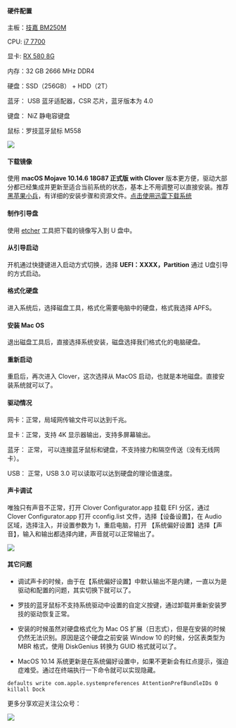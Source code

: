 #### 硬件配置

主板：[技嘉 BM250M](http://www.gigabyte.cn/Motherboard/GA-B250M-D3H-rev-10)

CPU: [i7 7700](https://ark.intel.com/content/www/us/en/ark/products/97128/intel-core-i7-7700-processor-8m-cache-up-to-4-20-ghz.html)

显卡: [RX 580 8G](https://www.amd.com/en/products/graphics/radeon-rx-580)

内存：32 GB 2666 MHz DDR4

硬盘：SSD（256GB） + HDD（2T）

蓝牙： USB 蓝牙适配器，CSR 芯片，蓝牙版本为 4.0

键盘： NiZ 静电容键盘

鼠标：罗技蓝牙鼠标 M558

![](https://github.com/Titzanyic/Clover/blob/rx580/other/10.14.png)

#### 下载镜像

使用 **macOS Mojave 10.14.6 18G87 正式版 with Clover**  版本更方便，驱动大部分都已经集成并更新至适合当前系统的状态，基本上不用调整可以直接安装。推荐 [黑苹果小兵](https://blog.daliansky.net/)，有详细的安装步骤和资源文件。[点击使用迅雷下载系统](https://mirrors.dtops.cc/iso/MacOS/daliansky_macos/macOS%20Mojave%2010.14.6%2818G87%29%20Installer%20with%20Clover%205033.dmg)

#### 制作引导盘

使用 [etcher](https://etcher.io/) 工具把下载的镜像写入到 U 盘中。

#### 从引导启动

开机通过快捷键进入启动方式切换，选择 **UEFI：XXXX，Partition** 通过 U盘引导的方式启动。

#### 格式化硬盘

进入系统后，选择磁盘工具，格式化需要电脑中的硬盘，格式我选择 APFS。

#### 安装 Mac OS

退出磁盘工具后，直接选择系统安装，磁盘选择我们格式化的电脑硬盘。

#### 重新启动

重启后，再次进入 Clover，这次选择从 MacOS 启动，也就是本地磁盘。直接安装系统就可以了。

#### 驱动情况

网卡：正常，局域网传输文件可以达到千兆。

显卡：正常，支持 4K 显示器输出，支持多屏幕输出。

蓝牙： 正常， 可以连接蓝牙鼠标和键盘，不支持接力和隔空传送（没有无线网卡）。

USB： 正常，USB 3.0 可以读取可以达到硬盘的理论值速度。

#### 声卡调试

唯独只有声音不正常，打开 Clover Configurator.app 挂载 EFI 分区，通过 Clover Configurator.app 打开 cconfig.list 文件，选择【设备设置】，在 Audio 区域，选择注入，并设置参数为 1，重启电脑，打开 【系统偏好设置】选择【声音】，输入和输出都选择内建，声音就可以正常输出了。

![](https://github.com/Titzanyic/Clover/blob/rx580/other/voice.png)



#### 其它问题

- 调试声卡的时候，由于在【系统偏好设置】中默认输出不是内建，一直以为是驱动和配置的问题，其实切换下就可以了。
- 罗技的蓝牙鼠标不支持系统驱动中设置的自定义按键，通过卸载并重新安装罗技的驱动恢复正常。
- 安装的时候虽然对硬盘格式化为 Mac OS 扩展（日志式），但是在安装的时候仍然无法识别。原因是这个硬盘之前安装 Window 10 的时候，分区表类型为 MBR 格式，使用 DiskGenius 转换为 GUID 格式就可以了。

- MacOS 10.14 系统更新是在系统偏好设置中，如果不更新会有红点提示，强迫症难受。通过在终端执行一下命令就可以实现隐藏。

```shell
defaults write com.apple.systempreferences AttentionPrefBundleIDs 0
killall Dock
```

更多分享欢迎关注公众号：

![](http://img.yingxiaoshi.com//20190220174803.jpg)
